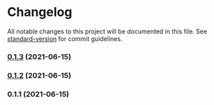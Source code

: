# Changelog

All notable changes to this project will be documented in this file. See [standard-version](https://github.com/conventional-changelog/standard-version) for commit guidelines.

### [0.1.3](https://github.com/notGonim/instaGo/compare/v0.1.2...v0.1.3) (2021-06-15)

### [0.1.2](https://github.com/notGonim/instaGo/compare/v0.1.1...v0.1.2) (2021-06-15)

### 0.1.1 (2021-06-15)
